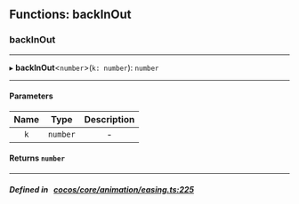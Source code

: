 ## Functions: backInOut

### backInOut


___
▸ **backInOut**<`number`\>(`k: number`): `number`
___


#### Parameters

| Name | Type | Description |
| :------: | :------: | :------: |
| `k` | `number` | - |


#### Returns `number` 
___


##### Defined in &nbsp;   [cocos/core/animation/easing.ts:225](https://github.com/cocos-creator/engine/blob/c7bf6b8a9/cocos/core/animation/easing.ts#L225)&nbsp;
